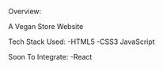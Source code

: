 Overview:

A Vegan Store Website

Tech Stack Used:
-HTML5
-CSS3
JavaScript

Soon To Integrate:
-React
